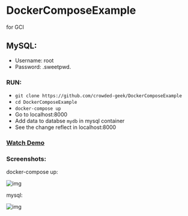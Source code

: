# DockerComposeExample
for GCI

## MySQL:
- Username: root
- Password: .sweetpwd.

### RUN:
- `git clone https://github.com/crowded-geek/DockerComposeExample`
- `cd DockerComposeExample`
- `docker-compose up`
- Go to localhost:8000
- Add data to databse `mydb` in mysql container
- See the change reflect in localhost:8000

### [Watch Demo](https://streamable.com/0v8c8)

### Screenshots:
docker-compose up:

![img](https://i.imgur.com/mnGxMU7.png)

mysql:

![img](https://i.imgur.com/7wIi1RZ.png)
